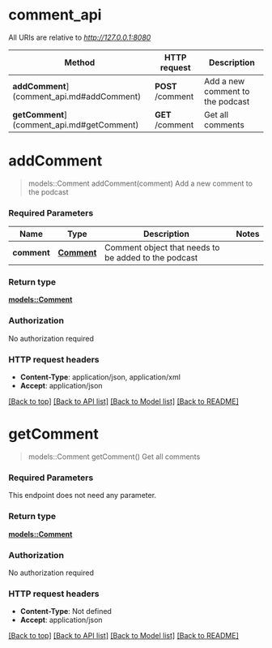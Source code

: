 # comment_api

All URIs are relative to *http://127.0.0.1:8080*

Method | HTTP request | Description
------------- | ------------- | -------------
**addComment**](comment_api.md#addComment) | **POST** /comment | Add a new comment to the podcast
**getComment**](comment_api.md#getComment) | **GET** /comment | Get all comments


# **addComment**
> models::Comment addComment(comment)
Add a new comment to the podcast



### Required Parameters

Name | Type | Description  | Notes
------------- | ------------- | ------------- | -------------
  **comment** | [**Comment**](Comment.md)| Comment object that needs to be added to the podcast | 

### Return type

[**models::Comment**](Comment.md)

### Authorization

No authorization required

### HTTP request headers

 - **Content-Type**: application/json, application/xml
 - **Accept**: application/json

[[Back to top]](#) [[Back to API list]](../README.md#documentation-for-api-endpoints) [[Back to Model list]](../README.md#documentation-for-models) [[Back to README]](../README.md)

# **getComment**
> models::Comment getComment()
Get all comments



### Required Parameters
This endpoint does not need any parameter.

### Return type

[**models::Comment**](Comment.md)

### Authorization

No authorization required

### HTTP request headers

 - **Content-Type**: Not defined
 - **Accept**: application/json

[[Back to top]](#) [[Back to API list]](../README.md#documentation-for-api-endpoints) [[Back to Model list]](../README.md#documentation-for-models) [[Back to README]](../README.md)


